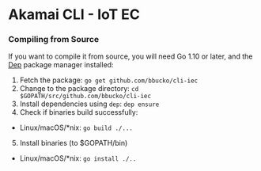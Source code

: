 # Akamai CLI - IoT EC

### Compiling from Source

If you want to compile it from source, you will need Go 1.10 or later, and the [Dep](https://golang.github.io/dep/) package manager installed:

1. Fetch the package:
  `go get github.com/bbucko/cli-iec`
2. Change to the package directory:
  `cd $GOPATH/src/github.com/bbucko/cli-iec`
3. Install dependencies using `dep`:
  `dep ensure`
4. Check if binaries build successfully:
  - Linux/macOS/*nix: `go build ./...`
5. Install binaries (to $GOPATH/bin)
  - Linux/macOS/*nix: `go install ./..`
